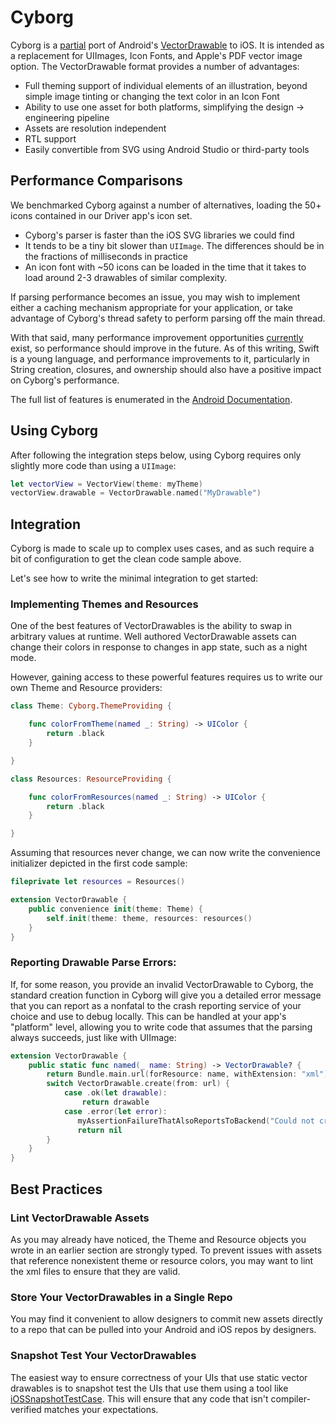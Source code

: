 # Cyborg

Cyborg is a [partial](https://github.com/uber/cyborg/issues?q=is%3Aissue+is%3Aopen+label%3A%22Spec+Compliance%22) port of Android's [VectorDrawable](https://medium.com/androiddevelopers/understanding-androids-vector-image-format-vectordrawable-ab09e41d5c68) to iOS.
It is intended as a replacement for UIImages, Icon Fonts, and Apple's PDF vector image option. The VectorDrawable format provides a number of advantages:

- Full theming support of individual elements of an illustration, beyond simple image tinting or changing the text color in an Icon Font
- Ability to use one asset for both platforms, simplifying the design -> engineering pipeline
- Assets are resolution independent
- RTL support
- Easily convertible from SVG using Android Studio or third-party tools

## Performance Comparisons

We benchmarked Cyborg against a number of alternatives, loading the 50+ icons contained in our Driver app's icon set.

- Cyborg's parser is faster than the iOS SVG libraries we could find
- It tends to be a tiny bit slower than `UIImage`. The differences should be in the fractions of milliseconds in practice
- An icon font with ~50 icons can be loaded in the time that it takes to load around 2-3 drawables of similar complexity.

If parsing performance becomes an issue, you may wish to implement either a caching mechanism appropriate for your application, or take advantage of Cyborg's thread safety to perform parsing off the main thread.

With that said, many performance improvement opportunities [currently](https://github.com/uber/cyborg/issues?q=is%3Aissue+is%3Aopen+label%3APerformance) exist, so performance should improve in the future.
As of this writing, Swift is a young language, and performance improvements to it, particularly in String creation, closures, and ownership should also have a positive impact on Cyborg's performance.

The full list of features is enumerated in the [Android Documentation](https://developer.android.com/reference/android/graphics/drawable/VectorDrawable).

## Using Cyborg

After following the integration steps below, using Cyborg requires only slightly more code than using a `UIImage`:

```swift
let vectorView = VectorView(theme: myTheme)
vectorView.drawable = VectorDrawable.named("MyDrawable")
```

## Integration

Cyborg is made to scale up to complex uses cases, and as such require a bit of configuration to get the clean code sample above.

Let's see how to write the minimal integration to get started:

### Implementing Themes and Resources

One of the best features of VectorDrawables is the ability to swap in arbitrary values at runtime. Well authored VectorDrawable assets can change their colors in response to changes in app state, such as a night mode.

However, gaining access to these powerful features requires us to write our own Theme and Resource providers:

```swift
class Theme: Cyborg.ThemeProviding {

    func colorFromTheme(named _: String) -> UIColor {
        return .black
    }

}

class Resources: ResourceProviding {

    func colorFromResources(named _: String) -> UIColor {
        return .black
    }

}

```

Assuming that resources never change, we can now write the convenience initializer depicted in the first code sample:

```swift
fileprivate let resources = Resources()

extension VectorDrawable {
    public convenience init(theme: Theme) {
        self.init(theme: theme, resources: resources()
    }
}

```

### Reporting Drawable Parse Errors:

If, for some reason, you provide an invalid VectorDrawable to Cyborg, the standard creation function in Cyborg will give you a detailed error message that you can report
as a nonfatal to the crash reporting service of your choice and use to debug locally. This can be handled at your app's "platform" level, allowing you to write code that assumes that
the parsing always succeeds, just like with UIImage:

```swift
extension VectorDrawable {
    public static func named(_ name: String) -> VectorDrawable? {
        return Bundle.main.url(forResource: name, withExtension: "xml").flatMap { url in
        switch VectorDrawable.create(from: url) {
            case .ok(let drawable):
                return drawable
            case .error(let error):
               myAssertionFailureThatAlsoReportsToBackend("Could not create a vectordrawable named \(name); the error was \(error)")
               return nil
        }
    }
}
```

## Best Practices

### Lint VectorDrawable Assets

As you may already have noticed, the Theme and Resource objects you wrote in an earlier section are strongly typed. To prevent issues with assets that reference nonexistent theme or resource colors,
you may want to lint the xml files to ensure that they are valid.

### Store Your VectorDrawables in a Single Repo

You may find it convenient to allow designers to commit new assets directly to a repo that can be pulled into your Android and iOS repos by designers.

### Snapshot Test Your VectorDrawables

The easiest way to ensure correctness of your UIs that use static vector drawables is to snapshot test the UIs that use them using a tool like [iOSSnapshotTestCase](https://github.com/uber/ios-snapshot-test-case).
This will ensure that any code that isn't compiler-verified matches your expectations.
